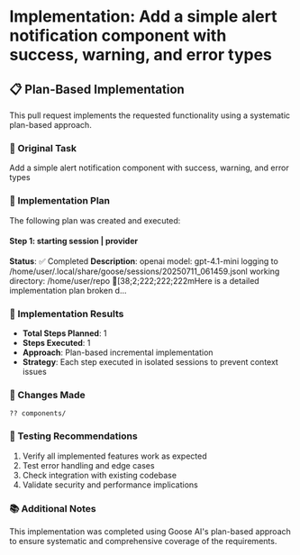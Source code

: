# Implementation: Add a simple alert notification component with success, warning, and error types

## 📋 Plan-Based Implementation

This pull request implements the requested functionality using a systematic plan-based approach.

### 🎯 Original Task
Add a simple alert notification component with success, warning, and error types

### 📝 Implementation Plan
The following plan was created and executed:


#### Step 1: starting session | provider
**Status**: ✅ Completed
**Description**: openai model: gpt-4.1-mini logging to /home/user/.local/share/goose/sessions/20250711_061459.jsonl working directory: /home/user/repo [38;2;222;222;222mHere is a detailed implementation plan broken d...


### 🔧 Implementation Results
- **Total Steps Planned**: 1
- **Steps Executed**: 1
- **Approach**: Plan-based incremental implementation
- **Strategy**: Each step executed in isolated sessions to prevent context issues

### 📁 Changes Made

```
?? components/
```

### 🧪 Testing Recommendations
1. Verify all implemented features work as expected
2. Test error handling and edge cases  
3. Check integration with existing codebase
4. Validate security and performance implications

### 📚 Additional Notes
This implementation was completed using Goose AI's plan-based approach to ensure systematic and comprehensive coverage of the requirements.

